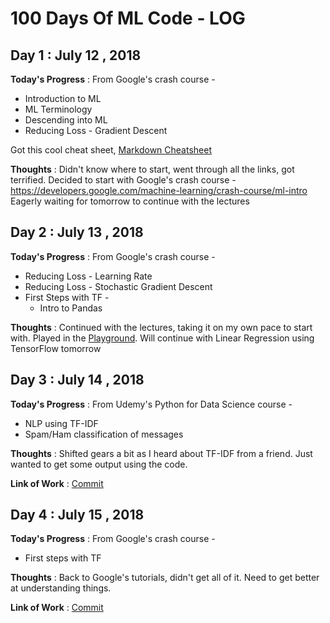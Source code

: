 # 100 Days Of ML Code - LOG

## Day 1 : July 12 , 2018
 
**Today's Progress** : From Google's crash course -
* Introduction to ML
* ML Terminology
* Descending into ML
* Reducing Loss - Gradient Descent

Got this cool cheat sheet, [Markdown Cheatsheet](https://github.com/tchapi/markdown-cheatsheet/blob/master/README.md)

**Thoughts** : Didn't know where to start, went through all the links, got terrified. Decided to start with Google's crash course - https://developers.google.com/machine-learning/crash-course/ml-intro
Eagerly waiting for tomorrow to continue with the lectures

## Day 2 : July 13 , 2018
 
**Today's Progress** : From Google's crash course -
* Reducing Loss - Learning Rate
* Reducing Loss - Stochastic Gradient Descent
* First Steps with TF - 
	* Intro to Pandas

**Thoughts** : Continued with the lectures, taking it on my own pace to start with. Played in the [Playground](http://playground.tensorflow.org). Will continue with Linear Regression using TensorFlow tomorrow

## Day 3 : July 14 , 2018
 
**Today's Progress** : From Udemy's Python for Data Science course -
* NLP using TF-IDF
* Spam/Ham classification of messages

**Thoughts** : Shifted gears a bit as I heard about TF-IDF from a friend. Just wanted to get some output using the code.

**Link of Work** : [Commit](https://github.com/lagneshthakur/100DaysOfMLCode/commit/dea1dacb39a38448297c0f697f743487b5b9a2a9)

## Day 4 : July 15 , 2018
 
**Today's Progress** : From Google's crash course -
* First steps with TF

**Thoughts** : Back to Google's tutorials, didn't get all of it. Need to get better at understanding things.

**Link of Work** : [Commit](https://github.com/lagneshthakur/100DaysOfMLCode/commit/5216777f1400f519891b33eabd49c47c863b91e5)